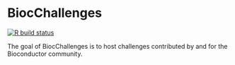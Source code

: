 
# BiocChallenges

<!-- badges: start -->
[![R build status](https://github.com/kevinrue/BiocChallenges2/workflows/build_check_deploy/badge.svg)](https://github.com/kevinrue/BiocChallenges2/actions)
<!-- badges: end -->

The goal of BiocChallenges is to host challenges contributed by and for the Bioconductor community.

